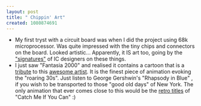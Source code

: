 ```yaml
--- 
layout: post
title: " Chippin' Art"
created: 1080874691
---
```

<ul><li>My first tryst with a circuit board was when I did the project using 68k microprocessor. Was quite impressed with the tiny chips and connectors on the board. Looked artistic... Apparently, it IS art too, going by the <a href="http://smithsonianchips.si.edu/chipfun/graff.htm">"signatures"</a> of IC designers on these things. </li>

<li>I just saw "Fantasia 2000" and realised it contains a cartoon that is a <a href="http://www.awn.com/mag/issue4.09/4.09pages/solomonrhapsody.php3">tribute</a> to this <a href="http://www.nimbupani.com/2004/03/15/al_hirchfield.php">awesome artist</a>. It is the finest piece of animation evoking the "roaring 30s".  Just listen to  George Gershwin's "Rhapsody in Blue" , if you wish to be transported to those "good old days" of New York.  The only animation that ever comes close to this would be the <a href="http://www.sensesofcinema.com/contents/03/26/retro_titles.html">retro titles</a> of "Catch Me If You Can" :)  </li></ul>
